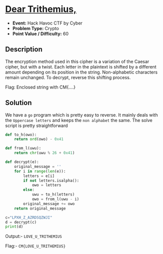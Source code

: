 # <u>Dear Trithemius,</u>

* **Event:** Hack Havoc CTF by Cyber 
* **Problem Type:** Crypto
* **Point Value / Difficulty:** 60
## Description
The encryption method used in this cipher is a variation of the Caesar cipher, but with a twist. Each letter in the plaintext is shifted by a different amount depending on its position in the string. Non-alphabetic characters remain unchanged. To decrypt, reverse this shifting process.

Flag: Enclosed string with CM{....}
## Solution
We have a `go` program which is pretty easy to reverse.
It mainly deals with the `Uppercase letters` and keeps the `non alphabet` the same.
The solve script is pretty straightforward
```python
def to_h(owo):
    return ord(owo) - 0x41

def from_l(uwu):
    return chr(uwu % 26 + 0x41)

def decrypt(e):
    original_message = ''
    for i in range(len(e)):
        letters = e[i]
        if not letters.isalpha():
            owo = letters
        else:
            uwu = to_h(letters)
            owo = from_l(uwu - i)
        original_message += owo
    return original_message

c="LPXH_Z_AZRDSQZWJI"
d = decrypt(c)
print(d)
```
Output:- `LOVE_U_TRITHEMIUS`

Flag:- `CM{LOVE_U_TRITHEMIUS}`